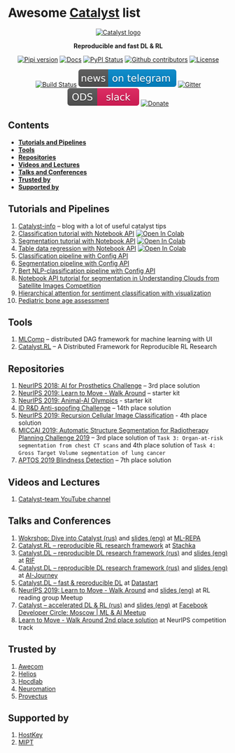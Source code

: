 # Awesome [Catalyst](https://github.com/catalyst-team/catalyst) list

<div align="center">

[![Catalyst logo](https://raw.githubusercontent.com/catalyst-team/catalyst-pics/master/pics/catalyst_logo.png)](https://github.com/catalyst-team/catalyst)

**Reproducible and fast DL & RL**
 
[![Pipi version](https://img.shields.io/pypi/v/catalyst.svg)](https://pypi.org/project/catalyst/)
[![Docs](https://img.shields.io/badge/dynamic/json.svg?label=docs&url=https%3A%2F%2Fpypi.org%2Fpypi%2Fcatalyst%2Fjson&query=%24.info.version&colorB=brightgreen&prefix=v)](https://catalyst-team.github.io/catalyst/index.html)
[![PyPI Status](https://pepy.tech/badge/catalyst)](https://pepy.tech/project/catalyst)
[![Github contributors](https://img.shields.io/github/contributors/catalyst-team/catalyst.svg?logo=github&logoColor=white)](https://github.com/catalyst-team/catalyst/graphs/contributors)
[![License](https://img.shields.io/github/license/catalyst-team/catalyst.svg)](LICENSE)

[![Build Status](https://travis-ci.com/catalyst-team/catalyst.svg?branch=master)](https://travis-ci.com/catalyst-team/catalyst)
[![Telegram](./pics/telegram.svg)](https://t.me/catalyst_team)
[![Gitter](https://badges.gitter.im/catalyst-team/community.svg)](https://gitter.im/catalyst-team/community?utm_source=badge&utm_medium=badge&utm_campaign=pr-badge)
[![Slack](./pics/slack.svg)](https://opendatascience.slack.com/messages/CGK4KQBHD)
[![Donate](https://raw.githubusercontent.com/catalyst-team/catalyst-pics/master/third_party_pics/patreon.png)](https://www.patreon.com/catalyst_team)


</div>

## Contents
* **[Tutorials and Pipelines](#tutorials-and-pipelines)**
* **[Tools](#tools)**
* **[Repositories](#repositories)**
* **[Videos and Lectures](#videos-and-lectures)**
* **[Talks and Conferences](#talks-and-conferences)**
* **[Trusted by](#trusted-by)**
* **[Supported by](#supported-by)**

## Tutorials and Pipelines
1. [Catalyst-info](https://github.com/catalyst-team/catalyst-info) – blog with a lot of useful catalyst tips
1. [Classification tutorial with Notebook API](https://github.com/catalyst-team/catalyst/blob/master/examples/notebooks/classification-tutorial.ipynb) [![Open In Colab](https://colab.research.google.com/assets/colab-badge.svg)](https://colab.research.google.com/github/catalyst-team/catalyst/blob/master/examples/notebooks/classification-tutorial.ipynb)
1. [Segmentation tutorial with Notebook API](https://github.com/catalyst-team/catalyst/blob/master/examples/notebooks/segmentation-tutorial.ipynb) [![Open In Colab](https://colab.research.google.com/assets/colab-badge.svg)](https://colab.research.google.com/github/catalyst-team/catalyst/blob/master/examples/notebooks/segmentation-tutorial.ipynb)
1. [Table data regression with Notebook API](https://github.com/catalyst-team/catalyst/blob/master/examples/notebooks/table-data-tutorial.ipynb) [![Open In Colab](https://colab.research.google.com/assets/colab-badge.svg)](https://colab.research.google.com/github/catalyst-team/catalyst/blob/master/examples/notebooks/table-data-tutorial.ipynb)
1. [Classification pipeline with Config API](https://github.com/catalyst-team/classification)
1. [Segmentation pipeline with Config API](https://github.com/catalyst-team/segmentation)
1. [Bert NLP-classification pipeline with Config API](https://github.com/catalyst-team/bert)
1. [Notebook API tutorial for segmentation in Understanding Clouds from Satellite Images Competition](https://www.kaggle.com/artgor/segmentation-in-pytorch-using-convenient-tools/)
1. [Hierarchical attention for sentiment classification with visualization](https://github.com/neuromation/ml-recipe-hier-attention)
1. [Pediatric bone age assessment](https://github.com/neuromation/ml-recipe-bone-age)

## Tools
1. [MLComp](https://github.com/catalyst-team/mlcomp) – distributed DAG framework for machine learning with UI
1. [Catalyst.RL](https://github.com/catalyst-team/catalyst-rl-framework) – A Distributed Framework for Reproducible RL Research

## Repositories
1. [NeurIPS 2018: AI for Prosthetics Challenge](https://github.com/Scitator/neurips-18-prosthetics-challenge) – 3rd place solution
1. [NeurIPS 2019: Learn to Move - Walk Around](https://github.com/Scitator/learning-to-move-starter-kit) – starter kit
1. [NeurIPS 2019: Animal-AI Olympics](https://github.com/Scitator/animal-olympics-starter-kit) - starter kit
1. [ID R&D Anti-spoofing Challenge](https://github.com/bagxi/idrnd-anti-spoofing-challenge-solution) – 14th place solution 
1. [NeurIPS 2019: Recursion Cellular Image Classification](https://github.com/ngxbac/Kaggle-Recursion-Cellular) - 4th place solution
1. [MICCAI 2019: Automatic Structure Segmentation for Radiotherapy Planning Challenge 2019](https://github.com/ngxbac/StructSeg2019) – 3rd place solution of `Task 3: Organ-at-risk segmentation from chest CT scans` and 4th place solution of `Task 4: Gross Target Volume segmentation of lung cancer`
1. [APTOS 2019 Blindness Detection](https://github.com/BloodAxe/Kaggle-2019-Blindness-Detection) – 7th place solution

## Videos and Lectures
1. [Catalyst-team YouTube channel](https://www.youtube.com/channel/UC39Z1Cwr9n8DVpuXcsyi9FQ)

## Talks and Conferences
1. [Wokrshop: Dive into Catalyst (rus)](https://youtu.be/SGawkIjBoGE?t=563) and [slides (eng)](https://docs.google.com/presentation/d/10dJqTGEPxk_gYKCZZdFqHHhuPUwwKNYdRhvuNphpy5E/edit?usp=sharing) at [ML-REPA](http://ml-repa.ru/en)
1. [Catalyst.RL – reproducible RL research framework](https://docs.google.com/presentation/d/1U6VWIwQnQDGtu6a1x61tt3AlxCJ1-A1EYKd8lR9tKos/edit?usp=sharing) at [Stachka](https://nastachku.ru/archive/2019_innopolis/index.php?dispatch=products.view&product_id=3650)
1. [Catalyst.DL – reproducible DL research framework (rus)](https://youtu.be/EfG8iwFNdWg) and [slides (eng)](https://docs.google.com/presentation/d/1TL7N_H31zDFShVbKzLfMC3DYw4e1psj6ScDN8spKQlk/edit?usp=sharing) at [RIF](http://rifvrn.ru/program/catalyst-dl-fast-reproducible-dl-41.html)
1. [Catalyst.DL – reproducible DL research framework (rus)](https://youtu.be/7xyMP_5eA8c?t=8964) and [slides (eng)](https://docs.google.com/presentation/d/1XGubfTWvpiJrMyKNx2G6GtAq68y2__sDmx30eSdSRZs/edit?usp=sharing) at [AI-Journey](https://ai-journey.ru/conference-moscow/broadcast?page=2&per-page=12)
1. [Catalyst.DL – fast & reproducible DL](https://docs.google.com/presentation/d/1fbF4PMl092kIdjJTw3olR3wI2cl_P2ttN3c9-WTh1gA/edit?usp=sharing) at [Datastart](https://datastart.ru/msk-autumn-2019/)
1. [NeurIPS 2019: Learn to Move - Walk Around](https://www.youtube.com/watch?v=PprDcJHrFdg&feature=youtu.be&t=4020) and [slides (eng)](https://docs.google.com/presentation/d/1g4g_Rxp9M3xAHwpp_hNzC87L9Gvum3H09g2DIQn1Taw/edit?usp=sharing) at RL reading group Meetup
1. [Catalyst – accelerated DL & RL (rus)](https://youtu.be/Rmo2rx5V3v8?t=77) and [slides (eng)](https://docs.google.com/presentation/d/1xMZMjSwJfM5mZMK7pHp6hVI0FxPyZOpRtBZ0J2l1AaY/edit?fbclid=IwAR1q4XJVqYdD-a5oO2n68Y4xHvChIeOSjCSmlUYqrjIzneYpehzF8PiNdMc#slide=id.g75815b5293_0_202) at [Facebook Developer Circle: Moscow | ML & AI Meetup](https://www.facebook.com/groups/475428499888062/)
1. [Learn to Move - Walk Around 2nd place solution](https://docs.google.com/presentation/d/14UzYAURBulLjuCbQRnNeROhZ74h51-o460DPTkKMrwo/edit?usp=sharing) at NeurIPS competition track

## Trusted by
1. [Awecom](https://www.awecom.com)
1. [Helios](http://helios.to)
1. [Hpcdlab](https://www.hpcdlab.com)
1. [Neuromation](https://neuromation.io)
1. [Provectus](https://provectus.com)

## Supported by
1. [HostKey](https://www.hostkey.com)
1. [MIPT](https://mipt.ru)